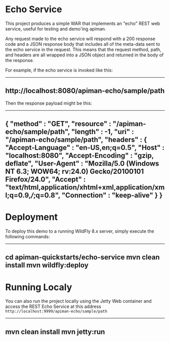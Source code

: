 Echo Service
============

This project produces a simple WAR that implements an "echo" REST web service, useful for testing
and demo'ing apiman.

Any request made to the echo service will respond with a 200 response code and a JSON response
body that includes all of the meta-data sent to the echo service in the request.  This means
that the request method, path, and headers are all wrapped into a JSON object and returned in
the body of the response.

For example, if the echo service is invoked like this:

----
http://localhost:8080/apiman-echo/sample/path
----

Then the response payload might be this:

----
{
  "method" : "GET",
  "resource" : "/apiman-echo/sample/path",
  "length" : -1,
  "uri" : "/apiman-echo/sample/path",
  "headers" : {
    "Accept-Language" : "en-US,en;q=0.5",
    "Host" : "localhost:8080",
    "Accept-Encoding" : "gzip, deflate",
    "User-Agent" : "Mozilla/5.0 (Windows NT 6.3; WOW64; rv:24.0) Gecko/20100101 Firefox/24.0",
    "Accept" : "text/html,application/xhtml+xml,application/xml;q=0.9,*/*;q=0.8",
    "Connection" : "keep-alive"
  }
}
----

Deployment
==========

To deploy this demo to a running WildFly 8.x server, simply execute the following commands:

----
cd apiman-quickstarts/echo-service
mvn clean install
mvn wildfly:deploy
----

Running Localy
==============

You can also run the project locally using the Jetty Web container and access the REST Echo Service at this address `http://localhost:9999/apiman-echo/sample/path`

---
mvn clean install
mvn jetty:run
---